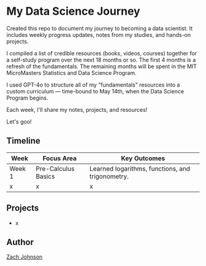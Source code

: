 # My Data Science Journey
Created this repo to document my journey to becoming a data scientist. It includes weekly progress updates, notes from my studies, and hands-on projects.

I compiled a list of credible resources (books, videos, courses) together for a self-study program over the next 18 months or so. The first 4 months is a refresh of the fundamentals. The remaining months will be spent in the MIT MicroMasters Statistics and Data Science Program.

I used GPT-4o to structure all of my "fundamentals" resources into a custom curriculum — time-bound to May 14th, when the Data Science Program begins.

Each week, I'll share my notes, projects, and resources!

Let's goo!

## Timeline
| **Week**      | **Focus Area**              | **Key Outcomes**                                     |
|---------------|-----------------------------|-----------------------------------------------------|
| Week 1        | Pre-Calculus Basics         | Learned logarithms, functions, and trigonometry.   |
| x | x | x |

## Projects
- x

## Author
[Zach Johnson](https://github.com/zachjxyz)
